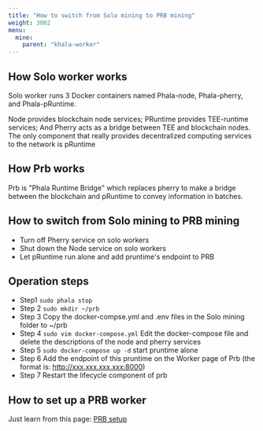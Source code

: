 ```yaml
---
title: "How to switch from Solo mining to PRB mining"
weight: 3002
menu:
  mine:
    parent: "khala-worker"
---
```


## How Solo worker works

Solo worker runs 3 Docker containers named Phala-node, Phala-pherry, and Phala-pRuntime.

Node provides blockchain node services; PRuntime provides TEE-runtime services; And Pherry acts as a bridge between TEE and blockchain nodes. The only component that really provides decentralized computing services to the network is pRuntime

## How Prb works

Prb is "Phala Runtime Bridge" which replaces pherry to make a bridge between the blockchain and pRuntime to convey information in batches.

## How to switch from Solo mining to PRB mining

* Turn off Pherry service on solo workers
* Shut down the Node service on solo workers
* Let pRuntime run alone and add pruntime's endpoint to PRB

## Operation steps
* Step1
`sudo phala stop`
* Step 2
`sudo mkdir ~/prb`
* Step 3
Copy the docker-compse.yml and .env files in the Solo mining folder to ~/prb
* Step 4
`sudo vim docker-compose.yml`
Edit the docker-compose file and delete the descriptions of the node and pherry services
* Step 5
`sudo docker-compose up -d`
start pruntime alone
* Step 6
Add the endpoint of this pruntime on the Worker page of Prb (the format is: http://xxx.xxx.xxx.xxx:8000)
* Step 7
Restart the lifecycle component of prb

## How to set up a PRB worker
Just learn from this page: [PRB setup](/en-us/mine/prb2/deployment-guide/)
